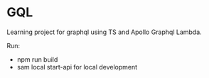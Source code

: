# GQL

Learning project for graphql using TS and Apollo Graphql Lambda.

Run:
  - npm run build
  - sam local start-api
for local development